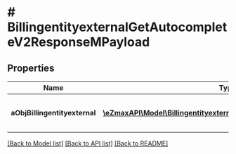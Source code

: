 # # BillingentityexternalGetAutocompleteV2ResponseMPayload

## Properties

Name | Type | Description | Notes
------------ | ------------- | ------------- | -------------
**aObjBillingentityexternal** | [**\eZmaxAPI\Model\BillingentityexternalAutocompleteElementResponse[]**](BillingentityexternalAutocompleteElementResponse.md) | An array of Billingentityexternal autocomplete element response. | [optional]

[[Back to Model list]](../../README.md#models) [[Back to API list]](../../README.md#endpoints) [[Back to README]](../../README.md)
